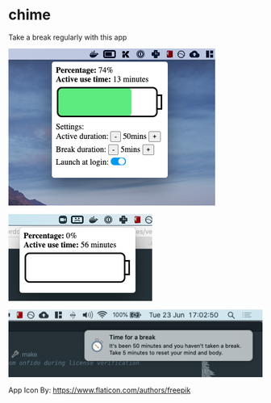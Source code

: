 # chime
Take a break regularly with this app

![alt text](https://github.com/erdogany/chime/blob/master/assets/screenshot-3.png?raw=true)


![alt text](https://github.com/erdogany/chime/blob/master/assets/screenshot-2.png?raw=true)


![alt text](https://github.com/erdogany/chime/blob/master/assets/screenshot-1.png?raw=true)


App Icon By:
https://www.flaticon.com/authors/freepik

